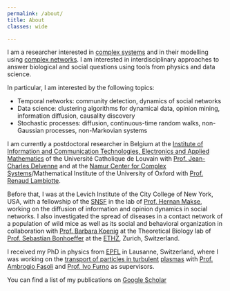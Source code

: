 ```yaml
---
permalink: /about/
title: About
classes: wide

---
```


I am a researcher interested in [complex systems](https://en.wikipedia.org/wiki/Complex_systems) and in their 
modelling using [complex networks](https://en.wikipedia.org/wiki/Complex_network).
I am interested in interdisciplinary approaches to answer biological and social questions using tools from 
physics and data science.

In particular, I am interested by the following topics:

- Temporal networks: community detection, dynamics of social networks
- Data science: clustering algorithms for dynamical data, opinion mining, information diffusion, causality discovery
- Stochastic processes: diffusion, continuous-time random walks, non-Gaussian processes, non-Markovian systems


I am currently a postdoctoral researcher in Belgium at the [Institute of Information and Communication Technologies, Electronics and Applied Mathematics](https://uclouvain.be/fr/node/2107) of the Université Catholique de Louvain with [Prof. Jean-Charles Delvenne](https://perso.uclouvain.be/jean-charles.delvenne/welcome.html) and at the [Namur Center for Complex Systems](http://www.naxys.be/)/Mathematical Institute of the University of Oxford with [Prof. Renaud Lambiotte](https://www.maths.ox.ac.uk/people/renaud.lambiotte).

Before that, I was at the Levich Institute of the City College of New York, USA, with a fellowship of the [SNSF](http://www.snf.ch/en/funding/careers/early-postdoc-mobility/Pages/default.aspx) in the lab of [Prof. Hernan Makse](http://www-levich.engr.ccny.cuny.edu/webpage/hmakse/research/), working on the diffusion of information and opinion dynamics in social networks.
I also investigated the spread of diseases in a contact network of a population of wild mice as well as its social and behavioral organization in collaboration with [Prof. Barbara Koenig](http://www.ieu.uzh.ch/en/research/behaviour/social) at the Theoretical Biology lab of [Prof. Sebastian Bonhoeffer](http://www.tb.ethz.ch/people/person-detail.html?persid=88316) at the [ETHZ](https://www.ethz.ch/en.html), Zurich, Switzerland.

I received my PhD in physics from [EPFL](http://www.epfl.ch) in Lausanne, Switzerland, where I was working on the [transport of particles in turbulent](https://infoscience.epfl.ch/record/205009) [plasmas](https://en.wikipedia.org/wiki/Plasma_(physics)) with [Prof. Ambrogio Fasoli](https://people.epfl.ch/ambrogio.fasoli) and [Prof. Ivo Furno](https://people.epfl.ch/ivo.furno) as supervisors.

You can find a list of my publications on [Google Scholar](https://scholar.google.com/citations?user=rbHfk1EAAAAJ&hl=en)
